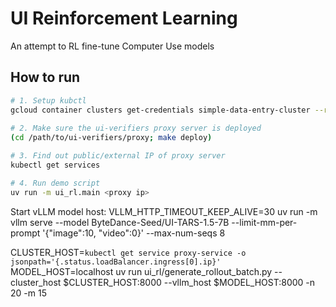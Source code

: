 # UI Reinforcement Learning

An attempt to RL fine-tune Computer Use models


## How to run

```bash
# 1. Setup kubctl
gcloud container clusters get-credentials simple-data-entry-cluster --region=europe-north2
 
# 2. Make sure the ui-verifiers proxy server is deployed
(cd /path/to/ui-verifiers/proxy; make deploy)

# 3. Find out public/external IP of proxy server
kubectl get services

# 4. Run demo script
uv run -m ui_rl.main <proxy ip>
```

Start vLLM model host:
VLLM_HTTP_TIMEOUT_KEEP_ALIVE=30 uv run -m vllm serve --model ByteDance-Seed/UI-TARS-1.5-7B --limit-mm-per-prompt '{"image":10, "video":0}' --max-num-seqs 8

CLUSTER_HOST=`kubectl get service proxy-service -o jsonpath='{.status.loadBalancer.ingress[0].ip}'`
MODEL_HOST=localhost
uv run ui_rl/generate_rollout_batch.py --cluster_host $CLUSTER_HOST:8000 --vllm_host $MODEL_HOST:8000 -n 20 -m 15